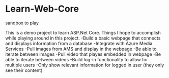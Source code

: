 # Learn-Web-Core
sandbox to play

This is a demo project to learn ASP.Net Core. 
Things I hope to accomplish while playing around in this project.
-Build a basic webpage that connects and displays information from a database
-Integrate with Azure Media Services
-Pull images from AMS and display in the webpage
-Be able to iterate between images
-Pull video that playes embedded in webpage
-Be able to iterate between videos
-Build log-in functionality to allow for multiple users
  -Only show relevant information for logged in user (they only see their content)
 
